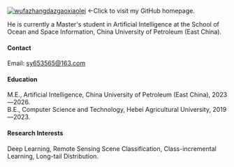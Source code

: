

[![wufazhangdazgaoxiaolei](https://img.shields.io/badge/wufazhangdazgaoxiaolei-github-blue?logo=github)](https://github.com/wufazhangdazgaoxiaolei) <-Click to visit my GitHub homepage. 

He is currently a Master's student in Artificial Intelligence at the School of Ocean and Space Information, China University of Petroleum (East China).

#### Contact

Email: sy653565@163.com

#### Education
M.E., Artificial Intelligence, China University of Petroleum (East China), 2023—2026.\
B.E., Computer Science and Technology, Hebei Agricultural University, 2019—2023.

#### Research Interests
Deep Learning, Remote Sensing Scene Classification, Class-incremental Learning, Long-tail Distribution.

